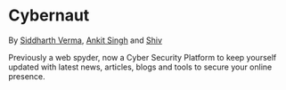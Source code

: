 # Cybernaut 
By [Siddharth Verma](https://github.com/JhonnyVadapav), [Ankit Singh](https://github.com/ankitsinghtd) and [Shiv]([https://github.com/ankitsinghtd](https://github.com/HelloShiv))

Previously a web spyder, now a Cyber Security Platform to keep yourself updated with latest news, articles, blogs and tools to secure your online presence.
